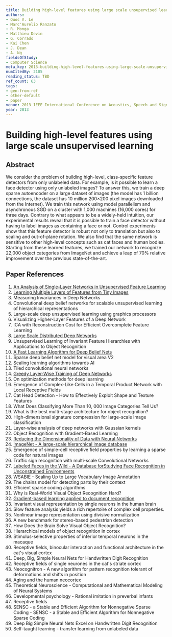 ```yaml
---
title: Building high-level features using large scale unsupervised learning
authors:
- Quoc V. Le
- Marc'Aurelio Ranzato
- R. Monga
- Matthieu Devin
- G. Corrado
- Kai Chen
- J. Dean
- A. Ng
fieldsOfStudy:
- Computer Science
meta_key: 2013-building-high-level-features-using-large-scale-unsupervised-learning
numCitedBy: 2105
reading_status: TBD
ref_count: 63
tags:
- gen-from-ref
- other-default
- paper
venue: 2013 IEEE International Conference on Acoustics, Speech and Signal Processing
year: 2013
---
```


# Building high-level features using large scale unsupervised learning

## Abstract

We consider the problem of building high-level, class-specific feature detectors from only unlabeled data. For example, is it possible to learn a face detector using only unlabeled images? To answer this, we train a deep sparse autoencoder on a large dataset of images (the model has 1 billion connections, the dataset has 10 million 200×200 pixel images downloaded from the Internet). We train this network using model parallelism and asynchronous SGD on a cluster with 1,000 machines (16,000 cores) for three days. Contrary to what appears to be a widely-held intuition, our experimental results reveal that it is possible to train a face detector without having to label images as containing a face or not. Control experiments show that this feature detector is robust not only to translation but also to scaling and out-of-plane rotation. We also find that the same network is sensitive to other high-level concepts such as cat faces and human bodies. Starting from these learned features, we trained our network to recognize 22,000 object categories from ImageNet and achieve a leap of 70% relative improvement over the previous state-of-the-art.

## Paper References

1. [An Analysis of Single-Layer Networks in Unsupervised Feature Learning](2011-an-analysis-of-single-layer-networks-in-unsupervised-feature-learning)
2. [Learning Multiple Layers of Features from Tiny Images](2009-learning-multiple-layers-of-features-from-tiny-images)
3. Measuring Invariances in Deep Networks
4. Convolutional deep belief networks for scalable unsupervised learning of hierarchical representations
5. Large-scale deep unsupervised learning using graphics processors
6. Visualizing Higher-Layer Features of a Deep Network
7. ICA with Reconstruction Cost for Efficient Overcomplete Feature Learning
8. [Large Scale Distributed Deep Networks](2012-large-scale-distributed-deep-networks)
9. Unsupervised Learning of Invariant Feature Hierarchies with Applications to Object Recognition
10. [A Fast Learning Algorithm for Deep Belief Nets](2006-a-fast-learning-algorithm-for-deep-belief-nets)
11. Sparse deep belief net model for visual area V2
12. Scaling learning algorithms towards AI
13. Tiled convolutional neural networks
14. [Greedy Layer-Wise Training of Deep Networks](2006-greedy-layer-wise-training-of-deep-networks)
15. On optimization methods for deep learning
16. Emergence of Complex-Like Cells in a Temporal Product Network with Local Receptive Fields
17. Cat Head Detection - How to Effectively Exploit Shape and Texture Features
18. What Does Classifying More Than 10, 000 Image Categories Tell Us?
19. What is the best multi-stage architecture for object recognition?
20. High-dimensional signature compression for large-scale image classification
21. Layer-wise analysis of deep networks with Gaussian kernels
22. Object Recognition with Gradient-Based Learning
23. [Reducing the Dimensionality of Data with Neural Networks](2006-reducing-the-dimensionality-of-data-with-neural-networks)
24. [ImageNet - A large-scale hierarchical image database](2009-imagenet-a-large-scale-hierarchical-image-database)
25. Emergence of simple-cell receptive field properties by learning a sparse code for natural images
26. Traffic sign recognition with multi-scale Convolutional Networks
27. [Labeled Faces in the Wild - A Database forStudying Face Recognition in Unconstrained Environments](2008-labeled-faces-in-the-wild-a-database-forstudying-face-recognition-in-unconstrained-environments)
28. WSABIE - Scaling Up to Large Vocabulary Image Annotation
29. The chains model for detecting parts by their context
30. Efficient sparse coding algorithms
31. Why is Real-World Visual Object Recognition Hard?
32. [Gradient-based learning applied to document recognition](1998-gradient-based-learning-applied-to-document-recognition)
33. Invariant visual representation by single neurons in the human brain
34. Slow feature analysis yields a rich repertoire of complex cell properties.
35. Nonlinear image representation using divisive normalization
36. A new benchmark for stereo-based pedestrian detection
37. How Does the Brain Solve Visual Object Recognition?
38. Hierarchical models of object recognition in cortex
39. Stimulus-selective properties of inferior temporal neurons in the macaque
40. Receptive fields, binocular interaction and functional architecture in the cat's visual cortex
41. Deep, Big, Simple Neural Nets for Handwritten Digit Recognition
42. Receptive fields of single neurones in the cat's striate cortex
43. Neocognitron - A new algorithm for pattern recognition tolerant of deformations and shifts in position
44. Aging and the human neocortex
45. Theoretical Neuroscience - Computational and Mathematical Modeling of Neural Systems
46. Developmental psychology - Rational imitation in preverbal infants
47. Receptive fields
48. SENSC - a Stable and Efficient Algorithm for Nonnegative Sparse Coding - SENSC - a Stable and Efficient Algorithm for Nonnegative Sparse Coding
49. Deep Big Simple Neural Nets Excel on Handwritten Digit Recognition
50. Self-taught learning - transfer learning from unlabeled data
